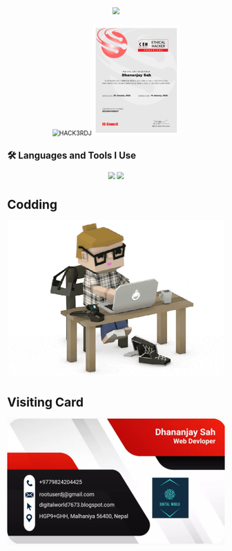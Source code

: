 <h1 align="center">
  <img src="https://readme-typing-svg.demolab.com?font=Fira+Code&weight=600&size=24&pause=1000&color=26B13A&center=true&vCenter=true&random=false&width=435&lines=Hey+there%2C+I'm+DJ" />
</h1>

<div align="center">
  <img src="https://github.com/rootuserdj/rootuserdj/blob/master/15667.gif" alt="HACK3RDJ" width="200"/>
  <img src="https://github.com/rootuserdj/rootuserdj/blob/master/ceh.jpg" alt="CEH" width="200"/>
</div>

## 🛠️ Languages and Tools I Use
<div align="center">
    <img src="https://skillicons.dev/icons?i=django,bootstrap,html,css,vscode,github,figma,tailwind,git" />
    <img src="https://skillicons.dev/icons?i=windows,linux,shell,python,javascript,firebase,mongodb,c,mysql,flask" /><br>
</div>

# Codding

<img alt="Codding" src="https://github.com/rootuserdj/rootuserdj/blob/master/giphy.gif">


# Visiting Card

<img src="https://github.com/rootuserdj/rootuserdj/blob/master/Screenshot_2022-08-11-01-44-59-05_4a5c017d345573e8ef682f0cf07146f7.jpg" >
